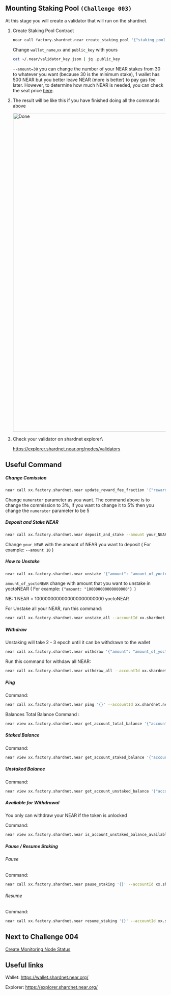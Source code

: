 ## Mounting Staking Pool `(Challenge 003)`

At this stage you will create a validator that will run on the shardnet.

1. Create Staking Pool Contract

     ```bash
    near call factory.shardnet.near create_staking_pool '{"staking_pool_id": "wallet_name", "owner_id": "xx.shardnet.near", "stake_public_key": "your_public_key", "reward_fee_fraction": {"numerator": 5, "denominator": 100}, "code_hash":"DD428g9eqLL8fWUxv8QSpVFzyHi1Qd16P8ephYCTmMSZ"}' --accountId="xx.shardnet.near" --amount=30 --gas=300000000000000
    ```
    
    Change `wallet_name`,`xx` and `public_key` with yours
    
    
    ```bash
    cat ~/.near/validator_key.json | jq .public_key
    ```
    
    `--amount=30` you can change the number of your NEAR stakes from 30 to whatever you want (because 30 is the minimum stake), 1 wallet has 500 NEAR but you better leave NEAR (more is better) to pay gas fee later. However, to determine how much NEAR is needed, you can check the seat price [here](https://explorer.shardnet.near.org/nodes/validators).
   
   
2. The result will be like this if you have finished doing all the commands above

    <img width="1000" alt="Done" src="https://user-images.githubusercontent.com/73088644/181277878-d6e297d9-d3e1-4c97-87aa-fca434f78f56.png">
    
3. Check your validator on shardnet explorer\

    https://explorer.shardnet.near.org/nodes/validators
    
## Useful Command
    
##### Change Comission
    
```bash
near call xx.factory.shardnet.near update_reward_fee_fraction '{"reward_fee_fraction": {"numerator": 3, "denominator": 100}}' --accountId xx.shardnet.near --gas=300000000000000
```

Change `numerator` parameter as you want. The command above is to change the commission to 3%, if you want to change it to 5% then you change the `numerator` parameter to be 5

##### Deposit and Stake NEAR

```bash
near call xx.factory.shardnet.near deposit_and_stake --amount your_NEAR --accountId xx.shardnet.near --gas=300000000000000
```

Change `your_NEAR` with the amount of NEAR you want to deposit ( For example: `--amount 10` )


##### How to Unstake

```bash
near call xx.factory.shardnet.near unstake '{"amount": "amount_of_yoctoNEAR"}' --accountId xx.shardnet.near --gas=300000000000000
```

`amount_of_yoctoNEAR` change with amount that you want to unstake in yoctoNEAR ( For example: ``{"amount: "100000000000000000"} ``)

NB: 1 NEAR = 1000000000000000000000000 yoctoNEAR

For Unstake all your NEAR, run this command:

```bash
near call xx.factory.shardnet.near unstake_all --accountId xx.shardnet.near --gas=300000000000000
```

##### Withdraw

Unstaking will take 2 - 3 epoch until it can be withdrawn to the wallet

```bash
near call xx.factory.shardnet.near withdraw '{"amount": "amount_of_yoctoNEAR"}' --accountId xx.shardnet.near --gas=300000000000000
```

Run this command for withdaw all NEAR:

```bash
near call xx.factory.shardnet.near withdraw_all --accountId xx.shardnet.near --gas=300000000000000
```

##### Ping

Command:

```bash
near call xx.factory.shardnet.near ping '{}' --accountId xx.shardnet.near --gas=300000000000000
```

Balances Total Balance Command :

```bash
near view xx.factory.shardnet.near get_account_total_balance '{"account_id": "xx.shardnet.near"}'
```

##### Staked Balance

Command:

```bash
near view xx.factory.shardnet.near get_account_staked_balance '{"account_id": "xx.shardnet.near"}'
```

##### Unstaked Balance

Command:

```bash
near view xx.factory.shardnet.near get_account_unstaked_balance '{"account_id": "xx.shardnet.near"}'
```

##### Available for Withdrawal

You only can withdraw your NEAR if the token is unlocked

Command:

```bash
near view xx.factory.shardnet.near is_account_unstaked_balance_available '{"account_id": "xx.shardnet.near"}'
```

##### Pause / Resume Staking

###### Pause
Command:

```bash
near call xx.factory.shardnet.near pause_staking '{}' --accountId xx.shardnet.near
```

###### Resume

Command:

```bash
near call xx.factory.shardnet.near resume_staking '{}' --accountId xx.shardnet.near
```



## Next to Challenge 004

[Create Monitoring Node Status](https://github.com/OxRafy/stakewars/new/main/challenges/C-004.md)

## Useful links

Wallet: https://wallet.shardnet.near.org/

Explorer: https://explorer.shardnet.near.org/ 
